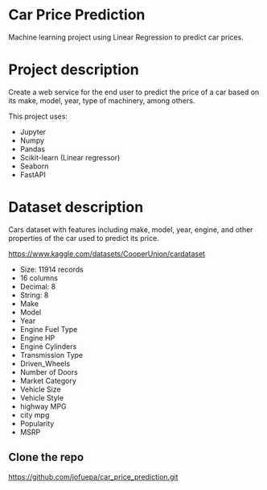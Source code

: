 # Car Price Prediction
Machine learning project using Linear Regression to predict car prices.


# Project description

Create a web service for the end user to predict the price of a car based on its make, model, year, type of machinery, among others.

This project uses:

- Jupyter
- Numpy
- Pandas
- Scikit-learn (Linear regressor)
- Seaborn
- FastAPI

# Dataset description

Cars dataset with features including make, model, year, engine, and other properties of the car used to predict its price.

https://www.kaggle.com/datasets/CooperUnion/cardataset

- Size: 11914 records
- 16 columns
- Decimal: 8
- String: 8
- Make
- Model
- Year
- Engine Fuel Type
- Engine HP
- Engine Cylinders
- Transmission Type
- Driven_Wheels
- Number of Doors
- Market Category
- Vehicle Size
- Vehicle Style
- highway MPG
- city mpg
- Popularity
- MSRP

## Clone the repo

https://github.com/jofuepa/car_price_prediction.git


